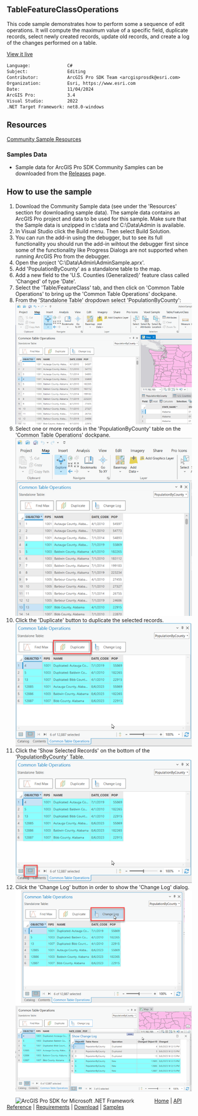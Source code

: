 ## TableFeatureClassOperations

<!-- TODO: Write a brief abstract explaining this sample -->
This code sample demonstrates how to perform some a sequence of edit operations.   It will compute the maximum value of a specific field, duplicate records, select newly created records, update old records, and create a log of the changes performed on a table.  
  


<a href="https://pro.arcgis.com/en/pro-app/sdk/" target="_blank">View it live</a>

<!-- TODO: Fill this section below with metadata about this sample-->
```
Language:              C#
Subject:               Editing
Contributor:           ArcGIS Pro SDK Team <arcgisprosdk@esri.com>
Organization:          Esri, https://www.esri.com
Date:                  11/04/2024
ArcGIS Pro:            3.4
Visual Studio:         2022
.NET Target Framework: net8.0-windows
```

## Resources

[Community Sample Resources](https://github.com/Esri/arcgis-pro-sdk-community-samples#resources)

### Samples Data

* Sample data for ArcGIS Pro SDK Community Samples can be downloaded from the [Releases](https://github.com/Esri/arcgis-pro-sdk-community-samples/releases) page.  

## How to use the sample
<!-- TODO: Explain how this sample can be used. To use images in this section, create the image file in your sample project's screenshots folder. Use relative url to link to this image using this syntax: ![My sample Image](FacePage/SampleImage.png) -->
1. Download the Community Sample data (see under the 'Resources' section for downloading sample data). The sample data contains an ArcGIS Pro project and data to be used for this sample. Make sure that the Sample data is unzipped in c:\data and C:\Data\Admin is available.
2. In Visual Studio click the Build menu. Then select Build Solution.  
3. You can run the add-in using the debugger, but to see its full functionality you should run the add-in wihtout the debugger first since some of the functionality like Progress Dialogs are not supported when running ArcGIS Pro from the debugger.  
4. Open the project 'C:\Data\Admin\AdminSample.aprx'.    
5. Add 'PopulationByCounty' as a standalone table to the map.  
6. Add a new field to the 'U.S. Counties (Generalized)' feature class called 'Changed' of type 'Date'.  
7. Select the 'Table/FeatureClass' tab, and then click on 'Common Table Operations' to bring up the 'Common Table Operations' dockpane.  
8. From the 'Standalone Table' dropdown select 'PopulationByCounty':  
![Common Table Operations](Screenshots/Screenshot1.png)    
9. Select one or more records in the 'PopulationByCounty' table on the 'Common Table Operations' dockpane.    
![Common Table Operations selection](Screenshots/Screenshot2.png)    
10. Click the 'Duplicate' button to duplicate the selected records.  
![Duplicate](Screenshots/Screenshot3.png)    
11. Click the 'Show Selected Records' on the bottom of the 'PopulationByCounty' Table.  
![Selected Records](Screenshots/Screenshot4.png)    
12. Click the 'Change Log' button in order to show the 'Change Log' dialog.     
![Change Log](Screenshots/Screenshot5.png)    
![Change Log Dialog](Screenshots/Screenshot6.png)    
  

<!-- End -->

&nbsp;&nbsp;&nbsp;&nbsp;&nbsp;&nbsp;<img src="https://esri.github.io/arcgis-pro-sdk/images/ArcGISPro.png"  alt="ArcGIS Pro SDK for Microsoft .NET Framework" height = "20" width = "20" align="top"  >
&nbsp;&nbsp;&nbsp;&nbsp;&nbsp;&nbsp;&nbsp;&nbsp;&nbsp;&nbsp;&nbsp;&nbsp;
[Home](https://github.com/Esri/arcgis-pro-sdk/wiki) | <a href="https://pro.arcgis.com/en/pro-app/latest/sdk/api-reference" target="_blank">API Reference</a> | [Requirements](https://github.com/Esri/arcgis-pro-sdk/wiki#requirements) | [Download](https://github.com/Esri/arcgis-pro-sdk/wiki#installing-arcgis-pro-sdk-for-net) | <a href="https://github.com/esri/arcgis-pro-sdk-community-samples" target="_blank">Samples</a>
